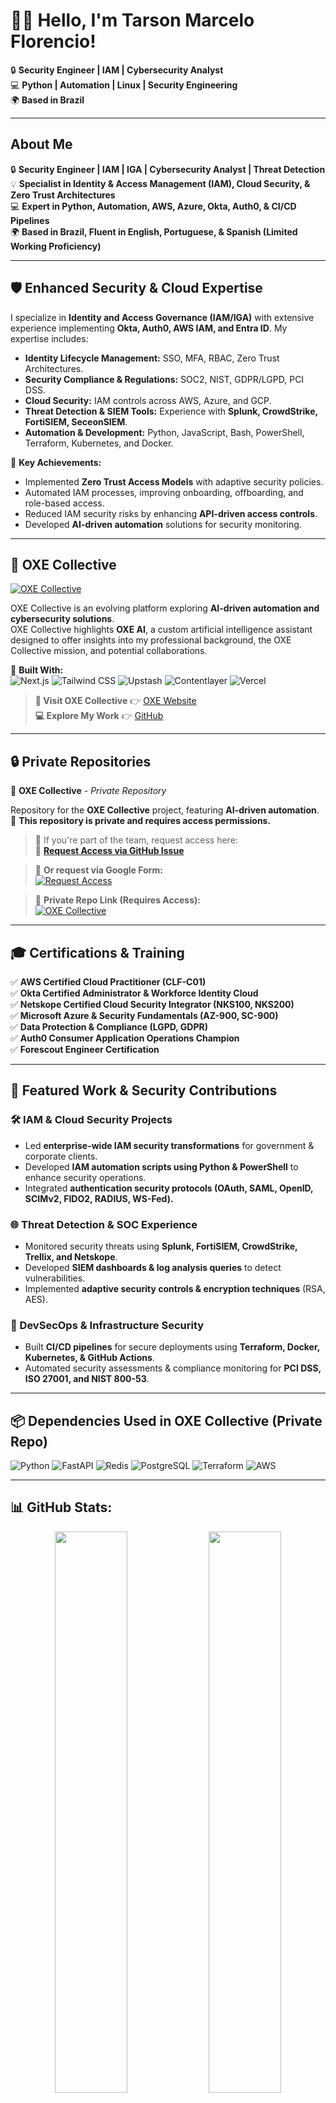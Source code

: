 # 👋🏿 Hello, I'm Tarson Marcelo Florencio!  

🔒 **Security Engineer | IAM | Cybersecurity Analyst**  
💻 **Python | Automation | Linux | Security Engineering**  
🌍 **Based in Brazil**  

---

##  About Me  
🔒 **Security Engineer | IAM | IGA | Cybersecurity Analyst | Threat Detection**  
💡 **Specialist in Identity & Access Management (IAM), Cloud Security, & Zero Trust Architectures**  
💻 **Expert in Python, Automation, AWS, Azure, Okta, Auth0, & CI/CD Pipelines**  
🌍 **Based in Brazil, Fluent in English, Portuguese, & Spanish (Limited Working Proficiency)**  

---

## 🛡️ Enhanced Security & Cloud Expertise  
I specialize in **Identity and Access Governance (IAM/IGA)** with extensive experience implementing **Okta, Auth0, AWS IAM, and Entra ID**. My expertise includes:

- **Identity Lifecycle Management:** SSO, MFA, RBAC, Zero Trust Architectures.  
- **Security Compliance & Regulations:** SOC2, NIST, GDPR/LGPD, PCI DSS.  
- **Cloud Security:** IAM controls across AWS, Azure, and GCP.  
- **Threat Detection & SIEM Tools:** Experience with **Splunk, CrowdStrike, FortiSIEM, SeceonSIEM**.  
- **Automation & Development:** Python, JavaScript, Bash, PowerShell, Terraform, Kubernetes, and Docker.  

🎯 **Key Achievements:**
- Implemented **Zero Trust Access Models** with adaptive security policies.  
- Automated IAM processes, improving onboarding, offboarding, and role-based access.  
- Reduced IAM security risks by enhancing **API-driven access controls**.  
- Developed **AI-driven automation** solutions for security monitoring.  

---

## 🚀 OXE Collective  
[![OXE Collective](https://i.imgur.com/2ocoeAo.png)](https://www.oxecollective.com)

OXE Collective is an evolving platform exploring **AI-driven automation and cybersecurity solutions**.  
OXE Collective highlights **OXE AI**, a custom artificial intelligence assistant designed to offer insights into my professional background, the OXE Collective mission, and potential collaborations.  

🚀 **Built With:**  
![Next.js](https://img.shields.io/badge/Next.js-000000?style=flat&logo=next.js&logoColor=white)
![Tailwind CSS](https://img.shields.io/badge/Tailwind_CSS-38B2AC?style=flat&logo=tailwind-css&logoColor=white)
![Upstash](https://img.shields.io/badge/Upstash-05D362?style=flat&logo=upstash&logoColor=white)
![Contentlayer](https://img.shields.io/badge/Contentlayer-FF5733?style=flat&logo=contentlayer&logoColor=white)
![Vercel](https://img.shields.io/badge/Vercel-000000?style=flat&logo=vercel&logoColor=white)

> **🔗 Visit OXE Collective** 👉 [OXE Website](https://www.oxecollective.com)  
> **💻 Explore My Work** 👉 [GitHub](https://github.com/florenciotarson)  

---

## 🔒 Private Repositories  
🚀 **OXE Collective** - *Private Repository*  

Repository for the **OXE Collective** project, featuring **AI-driven automation**.  
🔐 **This repository is private and requires access permissions.**  

> 🚀 If you're part of the team, request access here:  
> 📩 **[Request Access via GitHub Issue](https://github.com/florenciotarson/oxecollective/issues/new?title=Request+Access+to+Private+Repo&body=Hello!+I+would+like+to+request+access+to+OXE+Collective.+My+GitHub+username+is:+%5Byour_username%5D)**  

> 📝 **Or request via Google Form:**  
> [![Request Access](https://img.shields.io/badge/Request%20Access-Click%20Here-blue?style=flat&logo=google)](https://docs.google.com/forms/d/e/1FAIpQLSfLNKOb-sH6pjwNynSdVOsx4OIcf3G2xiS0tTR-6J2eRkhOXw/viewform?usp=header)

> 🔗 **Private Repo Link (Requires Access):**  
> [![OXE Collective](https://img.shields.io/badge/Private_Repo-OXE_Collective-red?style=flat&logo=github)](https://github.com/florenciotarson/oxecollective/tree/dev)

---

## 🎓 Certifications & Training  
✅ **AWS Certified Cloud Practitioner (CLF-C01)**  
✅ **Okta Certified Administrator & Workforce Identity Cloud**  
✅ **Netskope Certified Cloud Security Integrator (NKS100, NKS200)**  
✅ **Microsoft Azure & Security Fundamentals (AZ-900, SC-900)**  
✅ **Data Protection & Compliance (LGPD, GDPR)**  
✅ **Auth0 Consumer Application Operations Champion**  
✅ **Forescout Engineer Certification**  

---

## 🚀 Featured Work & Security Contributions  
### 🛠️ IAM & Cloud Security Projects  
- Led **enterprise-wide IAM security transformations** for government & corporate clients.  
- Developed **IAM automation scripts using Python & PowerShell** to enhance security operations.  
- Integrated **authentication security protocols (OAuth, SAML, OpenID, SCIMv2, FIDO2, RADIUS, WS-Fed).**  

### 🌐 Threat Detection & SOC Experience  
- Monitored security threats using **Splunk, FortiSIEM, CrowdStrike, Trellix, and Netskope**.  
- Developed **SIEM dashboards & log analysis queries** to detect vulnerabilities.  
- Implemented **adaptive security controls & encryption techniques** (RSA, AES).  

### 📌 DevSecOps & Infrastructure Security  
- Built **CI/CD pipelines** for secure deployments using **Terraform, Docker, Kubernetes, & GitHub Actions**.  
- Automated security assessments & compliance monitoring for **PCI DSS, ISO 27001, and NIST 800-53**.  

---

## 📦 Dependencies Used in OXE Collective (Private Repo)  
![Python](https://img.shields.io/badge/Python-3.9-blue?style=flat&logo=python)
![FastAPI](https://img.shields.io/badge/FastAPI-0.95-green?style=flat&logo=fastapi)
![Redis](https://img.shields.io/badge/Redis-Cache-red?style=flat&logo=redis)
![PostgreSQL](https://img.shields.io/badge/PostgreSQL-Database-blue?style=flat&logo=postgresql)
![Terraform](https://img.shields.io/badge/Terraform-IaC-purple?style=flat&logo=terraform)
![AWS](https://img.shields.io/badge/AWS-Cloud-orange?style=flat&logo=amazon-aws)

---

## 📊 GitHub Stats:  
<p align="center">
  <img src="https://github-readme-stats.vercel.app/api?username=florenciotarson&show_icons=true&theme=dark" width="48%">
  <img src="https://github-readme-streak-stats.herokuapp.com/?user=florenciotarson&theme=dark" width="48%">
</p>

---

## 🏆 Achievements:  
✅ **AWS Certified Cloud Practitioner**  
✅ **Okta Certified Administrator**  
✅ **Netskope Certified Cloud Security Integrator**  
✅ **Microsoft Security Certifications (AZ-900, SC-900)**  
✅ **Data Protection & Compliance (LGPD, GDPR)**  
✅ **Forescout Engineer Certified**  

---

## 🏆 GitHub Trophies:  
<p align="center">
  <img src="https://github-profile-trophy.vercel.app/?username=florenciotarson&theme=onedark&no-bg=true&margin-w=5">
</p>

---

## 🐍 Contribution Activity:  
<p align="center">
  <img src="https://raw.githubusercontent.com/florenciotarson/florenciotarson/output/github-contribution-grid-snake.svg">
</p>

---

## 🚀 Want to collaborate?  
Reach out to me on [LinkedIn](https://www.linkedin.com/in/tarsonmarceloflorencio) or check out my projects on [GitHub](https://github.com/florenciotarson)! 😃
